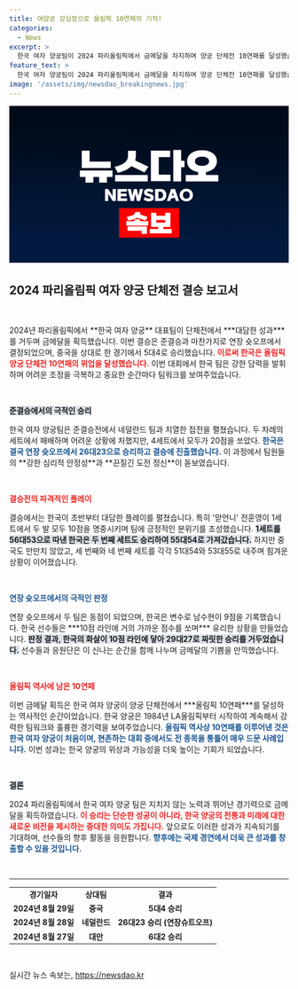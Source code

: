 ```yaml
---
title: 여양궁 강심장으로 올림픽 10연패의 기적!
categories:
  - News
excerpt: >
  한국 여자 양궁팀이 2024 파리올림픽에서 금메달을 차지하며 양궁 단체전 10연패를 달성했습니다. 준결승과 결승에서 모두 연장 슛오프 승리로 강적들을 물리친 그들의 대담한 경기력에 전 세계가 감동했습니다!
feature_text: >
  한국 여자 양궁팀이 2024 파리올림픽에서 금메달을 차지하며 양궁 단체전 10연패를 달성했습니다. 준결승과 결승에서 모두 연장 슛오프 승리로 강적들을 물리친 그들의 대담한 경기력에 전 세계가 감동했습니다!
image: '/assets/img/newsdao_breakingnews.jpg'
---
```


<p><img src="/assets/img/newsdao_breakingnews.jpg" alt="ontimetimes 속보" /></p>

<h2 data-ke-size="size26">2024 파리올림픽 여자 양궁 단체전 결승 보고서</h2>

<p data-ke-size="size16">&nbsp;</p> 

<p data-ke-size="size16">2024년 파리올림픽에서 **한국 여자 양궁** 대표팀이 단체전에서 ***대담한 성과***를 거두며 금메달을 획득했습니다. 이번 결승은 준결승과 마찬가지로 연장 슛오프에서 결정되었으며, 중국을 상대로 한 경기에서 5대4로 승리했습니다. <b><span style="color: #ee2323;">이로써 한국은 올림픽 양궁 단체전 10연패의 위업을 달성했습니다.</span></b> 이번 대회에서 한국 팀은 강한 담력을 발휘하며 어려운 조정을 극복하고 중요한 순간마다 팀워크를 보여주었습니다.</p>

<p data-ke-size="size16">&nbsp;</p>

<p><b><span style="background-color: #21538527;">준결승에서의 극적인 승리</span></b></p>

<p data-ke-size="size16">한국 여자 양궁팀은 준결승전에서 네덜란드 팀과 치열한 접전을 펼쳤습니다. 두 차례의 세트에서 패배하며 어려운 상황에 처했지만, 4세트에서 모두가 20점을 쏘았다. <b><span style="color: #1a5490;">한국은 결국 연장 슛오프에서 26대23으로 승리하고 결승에 진출했습니다.</span></b> 이 과정에서 팀원들의 **강한 심리적 안정성**과 **끈질긴 도전 정신**이 돋보였습니다.</p>

<p data-ke-size="size16">&nbsp;</p>

<p><b><span style="color: #ee2323;">결승전의 파격적인 플레이</span></b></p>

<p data-ke-size="size16">결승에서는 한국이 초반부터 대담한 플레이를 펼쳤습니다. 특히 '맏언니' 전훈영이 1세트에서 두 발 모두 10점을 명중시키며 팀에 긍정적인 분위기를 조성했습니다. <b><span style="background-color: #21538527;">1세트를 56대53으로 따낸 한국은 두 번째 세트도 승리하여 55대54로 가져갔습니다.</span></b> 하지만 중국도 만만치 않았고, 세 번째와 네 번째 세트를 각각 51대54와 53대55로 내주며 힘겨운 상황이 이어졌습니다.</p>

<p data-ke-size="size16">&nbsp;</p>

<p><b><span style="color: #1a5490;">연장 슛오프에서의 극적인 판정</span></b></p>

<p data-ke-size="size16">연장 슛오프에서 두 팀은 동점이 되었으며, 한국은 변수로 남수현이 9점을 기록했습니다. 한국 선수들은 ***10점 라인에 거의 가까운 점수를 쏘며*** 유리한 상황을 만들었습니다. <b><span style="background-color: #21538527;">판정 결과, 한국의 화살이 10점 라인에 닿아 29대27로 짜릿한 승리를 거두었습니다.</span></b> 선수들과 응원단은 이 신나는 순간을 함께 나누며 금메달의 기쁨을 만끽했습니다.</p>

<p data-ke-size="size16">&nbsp;</p>

<p><b><span style="color: #ee2323;">올림픽 역사에 남은 10연패</span></b></p>

<p data-ke-size="size16">이번 금메달 획득은 한국 여자 양궁이 양궁 단체전에서 ***올림픽 10연패***를 달성하는 역사적인 순간이었습니다. 한국 양궁은 1984년 LA올림픽부터 시작하여 계속해서 강력한 팀워크와 훌륭한 경기력을 보여주었습니다. <b><span style="color: #1a5490;">올림픽 역사상 10연패를 이루어낸 것은 한국 여자 양궁이 처음이며, 현존하는 대회 중에서도 전 종목을 통틀어 매우 드문 사례입니다.</span></b> 이번 성과는 한국 양궁의 위상과 가능성을 더욱 높이는 기회가 되었습니다.</p>

<p data-ke-size="size16">&nbsp;</p>

<p><b><span style="background-color: #21538527;">결론</span></b> </p>

<p data-ke-size="size16">2024 파리올림픽에서 한국 여자 양궁 팀은 지치지 않는 노력과 뛰어난 경기력으로 금메달을 획득하였습니다. <b><span style="color: #ee2323;">이 승리는 단순한 성공이 아니라, 한국 양궁의 전통과 미래에 대한 새로운 비전을 제시하는 중대한 의미도 가집니다.</span></b> 앞으로도 이러한 성과가 지속되기를 기대하며, 선수들의 향후 활동을 응원합니다. <b><span style="color: #1a5490;">향후에는 국제 경연에서 더욱 큰 성과를 창출할 수 있을 것입니다.</span></b></p>

<p data-ke-size="size16">&nbsp;</p>

<hr>

<table style="width: 100%;">
    <tr>
        <td style="text-align: center; height: 17px;"><b>경기일자</b></td>
        <td style="text-align: center; height: 17px;"><b>상대팀</b></td>
        <td style="text-align: center; height: 17px;"><b>결과</b></td>
    </tr>
    <tr>
        <td style="text-align: center; height: 17px;"><b>2024년 8월 29일</b></td>
        <td style="text-align: center; height: 17px;"><b>중국</b></td>
        <td style="text-align: center; height: 17px;"><b>5대4 승리</b></td>
    </tr>
    <tr>
        <td style="text-align: center; height: 17px;"><b>2024년 8월 28일</b></td>
        <td style="text-align: center; height: 17px;"><b>네덜란드</b></td>
        <td style="text-align: center; height: 17px;"><b>26대23 승리 (연장슈트오프)</b></td>
    </tr>
    <tr>
        <td style="text-align: center; height: 17px;"><b>2024년 8월 27일</b></td>
        <td style="text-align: center; height: 17px;"><b>대만</b></td>
        <td style="text-align: center; height: 17px;"><b>6대2 승리</b></td>
    </tr>
</table>

<p data-ke-size="size16">&nbsp;</p>
실시간 뉴스 속보는, <a href="https://newsdao.kr" rel="dofollow">https://newsdao.kr</a>


